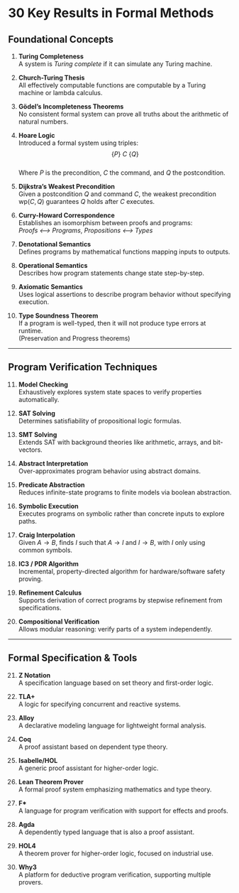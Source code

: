 # 30 Key Results in Formal Methods

## Foundational Concepts

1. **Turing Completeness**  
   A system is *Turing complete* if it can simulate any Turing machine.

2. **Church-Turing Thesis**  
   All effectively computable functions are computable by a Turing machine or lambda calculus.

3. **Gödel’s Incompleteness Theorems**  
   No consistent formal system can prove all truths about the arithmetic of natural numbers.

4. **Hoare Logic**  
   Introduced a formal system using triples:  
   $$ \{P\}~C~\{Q\} $$  
   Where $P$ is the precondition, $C$ the command, and $Q$ the postcondition.

5. **Dijkstra’s Weakest Precondition**  
   Given a postcondition $Q$ and command $C$, the weakest precondition $\text{wp}(C, Q)$ guarantees $Q$ holds after $C$ executes.

6. **Curry-Howard Correspondence**  
   Establishes an isomorphism between proofs and programs:  
   *Proofs ⟷ Programs*, *Propositions ⟷ Types*

7. **Denotational Semantics**  
   Defines programs by mathematical functions mapping inputs to outputs.

8. **Operational Semantics**  
   Describes how program statements change state step-by-step.

9. **Axiomatic Semantics**  
   Uses logical assertions to describe program behavior without specifying execution.

10. **Type Soundness Theorem**  
   If a program is well-typed, then it will not produce type errors at runtime.  
   (Preservation and Progress theorems)

---

## Program Verification Techniques

11. **Model Checking**  
   Exhaustively explores system state spaces to verify properties automatically.

12. **SAT Solving**  
   Determines satisfiability of propositional logic formulas.

13. **SMT Solving**  
   Extends SAT with background theories like arithmetic, arrays, and bit-vectors.

14. **Abstract Interpretation**  
   Over-approximates program behavior using abstract domains.

15. **Predicate Abstraction**  
   Reduces infinite-state programs to finite models via boolean abstraction.

16. **Symbolic Execution**  
   Executes programs on symbolic rather than concrete inputs to explore paths.

17. **Craig Interpolation**  
   Given $A \rightarrow B$, finds $I$ such that $A \rightarrow I$ and $I \rightarrow B$, with $I$ only using common symbols.

18. **IC3 / PDR Algorithm**  
   Incremental, property-directed algorithm for hardware/software safety proving.

19. **Refinement Calculus**  
   Supports derivation of correct programs by stepwise refinement from specifications.

20. **Compositional Verification**  
   Allows modular reasoning: verify parts of a system independently.

---

## Formal Specification & Tools

21. **Z Notation**  
   A specification language based on set theory and first-order logic.

22. **TLA+**  
   A logic for specifying concurrent and reactive systems.

23. **Alloy**  
   A declarative modeling language for lightweight formal analysis.

24. **Coq**  
   A proof assistant based on dependent type theory.

25. **Isabelle/HOL**  
   A generic proof assistant for higher-order logic.

26. **Lean Theorem Prover**  
   A formal proof system emphasizing mathematics and type theory.

27. **F\***  
   A language for program verification with support for effects and proofs.

28. **Agda**  
   A dependently typed language that is also a proof assistant.

29. **HOL4**  
   A theorem prover for higher-order logic, focused on industrial use.

30. **Why3**  
   A platform for deductive program verification, supporting multiple provers.